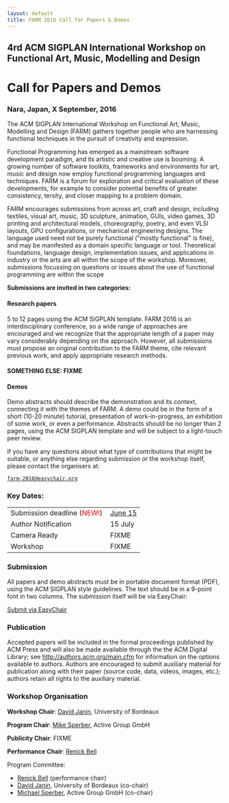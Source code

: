 ```yaml
---
layout: default
title: FARM 2016 Call for Papers & Demos
--- 
```


## 4rd ACM SIGPLAN International Workshop on Functional Art, Music, Modelling and Design

# Call for Papers and Demos

### Nara, Japan, X September, 2016

The ACM SIGPLAN International Workshop on Functional Art, Music,
Modelling and Design (FARM) gathers together people who are harnessing
functional techniques in the pursuit of creativity and expression.

Functional Programming has emerged as a mainstream software development
paradigm, and its artistic and creative use is booming. A growing number
of software toolkits, frameworks and environments for art, music and
design now employ functional programming languages and techniques. FARM
is a forum for exploration and critical evaluation of these
developments, for example to consider potential benefits of greater
consistency, tersity, and closer mapping to a problem domain.

FARM encourages submissions from across art, craft and design, including
textiles, visual art, music, 3D sculpture, animation, GUIs, video games,
3D printing and architectural models, choreography, poetry, and even
VLSI layouts, GPU configurations, or mechanical engineering designs. The
language used need not be purely functional ("mostly functional" is
fine), and may be manifested as a domain specific language or
tool.  Theoretical foundations, language design, implementation issues,
and applications in industry or the arts are all within the scope of the
workshop.  Moreover, submissions focussing on questions or issues
about the use of functional programming are within the scope

**Submissions are invited in two categories:**

#### Research papers 

5 to 12 pages using the ACM SIGPLAN template. FARM 2016 is an
interdisciplinary conference, so a wide range of approaches are
encouraged and we recognize that the appropriate length of a paper may
vary considerably depending on the approach. However, all submissions
must propose an original contribution to the FARM theme, cite relevant
previous work, and apply appropriate research methods.

#### SOMETHING ELSE: FIXME

#### Demos

Demo abstracts should describe the demonstration and its context,
connecting it with the themes of FARM. A demo could be in the form of a
short (10-20 minute) tutorial, presentation of work-in-progress, an
exhibition of some work, or even a performance. Abstracts should be no
longer than 2 pages, using the ACM SIGPLAN template and will be subject
to a light-touch peer review.

If you have any questions about what type of contributions that might be
suitable, or anything else regarding submission or the workshop itself,
please contact the organisers at:

[`farm-2016@easychair.org`](mailto:farm-2016@easychair.org)

### Key Dates:


<table>
<tr>
<td style="padding-right:10px">Submission deadline (<span
style="color:red">NEW!</span>)</td><td><a
href="http://www.timeanddate.com/worldclock/fixedtime.html?msg=FARM+2016+Submission+Deadline&iso=20160615T235959&p1=%3A">June
15</a></td>
</tr>

<tr>
<td style="padding-right:10px">Author Notification</td>
<td>15 July</td>
</tr>

<tr>
<td style="padding-right:10px">Camera Ready</td>
<td>FIXME</td>
</tr>

<tr>
<td style="padding-right:10px">Workshop</td>
<td>FIXME</td>
</tr>

</table>

### Submission

All papers and demo abstracts must be in portable document
format (PDF), using the ACM SIGPLAN style guidelines. The
text should be in a 9-point font in two columns. The
submission itself will be via EasyChair:

<a class="btn btn-lg btn-success" href="https://easychair.org/conferences/?conf=farm2016" role="button">Submit via EasyChair</a>


### Publication

Accepted papers will be included in the formal proceedings published by
ACM Press and will also be made available through the the ACM Digital
Library; see http://authors.acm.org/main.cfm for information on the
options available to authors. Authors are encouraged to submit auxiliary
material for publication along with their paper (source code, data,
videos, images, etc.); authors retain all rights to the auxiliary
material.

### Workshop Organisation

**Workshop Chair**: [David Janin](http://www.labri.fr/perso/janin/), University of Bordeaux

**Program Chair**: [Mike Sperber](http://deinprogramm.de/sperber/),
  Active Group GmbH

**Publicity Chair**: FIXME

**Performance Chair**: [Renick Bell](http://www.renickbell.net/)

Program Committee:

* [Renick Bell](http://www.renickbell.net/) (performance chair)
* [David Janin](http://www.labri.fr/perso/janin/), University of
  Bordeaux (co-chair)
* [Michael Sperber](http://www.deinprogramm.de/sperber/), Active Group
GmbH (co-chair)


